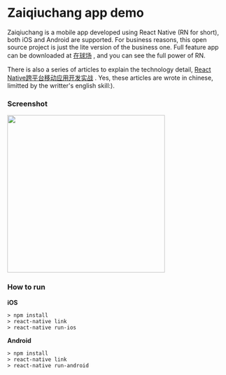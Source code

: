 # Zaiqiuchang app demo

Zaiqiuchang is a mobile app developed using React Native (RN for short), both iOS and Android are supported. For business reasons, this open source project is just the lite version of the business one. Full feature app can be downloaded at [在球场](https://www.zaiqiuchang.com) , and you can see the full power of RN. 

There is also a series of articles to explain the technology detail, [React Native跨平台移动应用开发实战](https://blog.zaiqiuchang.com/react-native-cross-platform-mobile-app-develop/) . Yes, these articles are wrote in chinese, limitted by the writter's english skill:).

### Screenshot
<img src="http://zqc.oss-cn-shanghai.aliyuncs.com/screenshot/ios/screenshot-nearby-720.png" width="360">

### How to run

**iOS**
```
> npm install
> react-native link
> react-native run-ios
```

**Android**
```
> npm install
> react-native link
> react-native run-android
```
